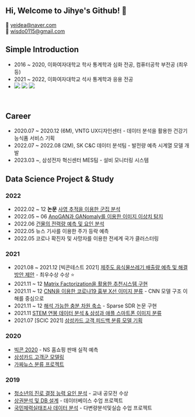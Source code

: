 ## Hi, Welcome to Jihye's Github! 👋
:e-mail: yeidea@naver.com <br>
:e-mail: wisdo0115@gmail.com

## Simple Introduction
- 2016 ~ 2020, 이화여자대학교 학사 통계학과 심화 전공, 컴퓨터공학 부전공 (최우등)
- 2021 ~ 2022, 이화여자대학교 석사 통계학과 응용 전공
- <img src="https://img.shields.io/badge/Python-green?style=flat&logo=Python&logoColor=3776AB"/></a> <img src="https://img.shields.io/badge/R-yellow?style=flat&logo=R&logoColor=#276DC3"/></a> <img src="https://img.shields.io/badge/MySQL-4479A1?style=flat&logo=MySQL&logoColor=white"/></a> 
<br>

## Career
- 2020.07 ~ 2020.12 (6M), VNTG UX디자인센터 - 데이터 분석을 활용한 건강기능식품 서비스 기획
- 2022.07 ~ 2022.08 (2M), SK C&C 데이터 분석팀 - 발전량 예측 시계열 모델 개발
- 2023.03 ~, 삼성전자 혁신센터 MES팀 - 설비 모니터링 시스템

## Data Science Project & Study
### 2022
- 2022.02 ~ 12 **논문** [사영 추적을 이용한 군집 분석](https://github.com/jihye0115/2022-Projection-Pursuit-for-Cluster-Tree)
- 2022.05 ~ 06 [AnoGAN과 GANomaly를 이용한 이미지 이상치 탐지](https://github.com/jihye0115/2022-Anomaly-Detection-using-GAN)
- 2022.06 [건물의 전력량 예측 및 요인 분석](https://github.com/jihye0115/2022-Building-Elec-Energy)
- 2022.05 뉴스 기사를 이용한 주가 등락 예측
- 2022.05 코로나 확진자 및 사망자를 이용한 전세계 국가 클러스터링


### 2021
- 2021.08 ~ 2021.12 [빅콘테스트 2021] [제주도 음식물쓰레기 배출량 예측 및 해결 방안 제안](https://github.com/jihye0115/2021-Bigcontest2021-JejuFoodWaste) - 최우수상 수상 :star:
- 2021.11 ~ 12 [Matrix Factorization을 활용한 추천시스템 구현](https://github.com/jihye0115/2021-Recommendation-System-Project)
- 2021.11 ~ 12 [CNN을 이용한 코로나19 흉부 X선 이미지 분류](https://github.com/jihye0115/2021-Covid-Image-Analysis-using-CNN) - CNN 모델 구조 이해를 중심으로 
- 2021.11 ~ 12 [해석 가능한 충분 차원 축소](https://github.com/jihye0115/2021-Sparse-SDR-Project) - Sparse SDR 논문 구현
- 2021.11 [STEM 연봉 데이터 분석 & 삼성과 애플 스마트폰 이미지 분류](https://github.com/jihye0115/2021-Advanced-Data-Analysis-Final-Project)
- 2021.07 [SCIC 2021] [삼성카드 고객 피드백 분류 모델 기획](https://github.com/jihye0115/2021-SCIC2021-NLP) 

### 2020
- [빅콘 2020](https://github.com/jihye0115/2020-Bigcontest2020-NSshop) - NS 홈쇼핑 판매 실적 예측
- [삼성카드 고객군 모델링](https://github.com/jihye0115/2020-SCDC2020)
- [가짜뉴스 분류 프로젝트](https://github.com/jihye0115/2020-Fakenews_Classification_project_with-ESAA)

### 2019
- [청소년의 진로 결정 능력 요인 분석](https://github.com/jihye0115/2019-Teen-Career-Decision) - 교내 공모전 수상
- [상권분석 및 DB 설계](https://github.com/jihye0115/2018-2019-course-project) - 데이터베이스 수업 프로젝트
- [국민체력실태조사 데이터 분석](https://github.com/jihye0115/2018-2019-course-project) - 다변량분석및실습 수업 프로젝트


<!--
**jihye0115/jihye0115** is a ✨ _special_ ✨ repository because its `README.md` (this file) appears on your GitHub profile.

Here are some ideas to get you started:

- 🔭 I’m currently working on ...
- 🌱 I’m currently learning ...
- 👯 I’m looking to collaborate on ...
- 🤔 I’m looking for help with ...
- 💬 Ask me about ...
- 📫 How to reach me: ...
- 😄 Pronouns: ...
- ⚡ Fun fact: ...
-->

